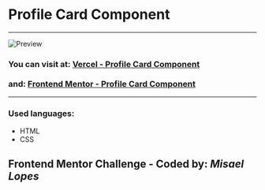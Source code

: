 <h1> Profile Card Component </h1>
<hr>
<img src="https://user-images.githubusercontent.com/66078558/118902427-89a5f400-b90d-11eb-811f-4b8296304aad.png" alt="Preview">
<h3>You can visit at: <a href="https://stats-preview-card-beta.vercel.app/" target="_blank">Vercel - Profile Card Component</a>
<br><br> and: <a href="https://www.frontendmentor.io/solutions/status-preview-card-with-html-and-css-_cTf1gRsF" target="_blank">Frontend Mentor - Profile Card Component</a>
</h3>
<hr>
<h3>Used languages:</h3>
<ul>
  <li>HTML</li>
  <li>CSS</li>
 </ul>
<h2> Frontend Mentor Challenge - Coded by: <em>Misael Lopes </em></h2>
